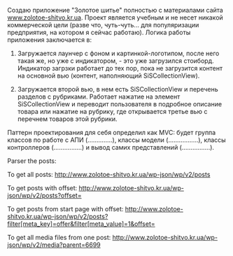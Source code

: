 Создаю приложение "Золотое шитье" полностью с материалами сайта www.zolotoe-shitvo.kr.ua. Проект является учебным и не несет никакой коммерческой цели (разве что, чуть-чуть... для популяризации предприятия, на котором я сейчас работаю). Логика работы приложения заключается в:

1. Загружается лаунчер с фоном и картинкой-логотипом, после него такая же, но уже с индикатором, - это уже загрузился стоиборд. Индикатор загрзки работает до тех пор, пока не загрузится контент на основной вью (контент, наполняющий SiSCollectionView).

2. Загружается второй вью, в нем есть SiSCollectionView и перечень разделов с рубриками. Работает нажатие на элемент SiSCollectionView и переводит пользователя в подробное описание товара или нажатие на рубрику, где открывается третье вью с перечнем товаров этой рубрики.

Паттерн проектирования для себя определил как MVC: будет группа классов по работе с АПИ (..............), классы модели (.................), классы контроллеров (................) и вывод самих представлений (................).

Parser the posts:

To get all posts: http://www.zolotoe-shitvo.kr.ua/wp-json/wp/v2/posts

To get posts with offset: http://www.zolotoe-shitvo.kr.ua/wp-json/wp/v2/posts?offset=

To get posts from start page with offset: http://www.zolotoe-shitvo.kr.ua/wp-json/wp/v2/posts?filter[meta_key]=offer&filter[meta_value]=1&offset=

To get all media files from one post: http://www.zolotoe-shitvo.kr.ua/wp-json/wp/v2/media?parent=6699
